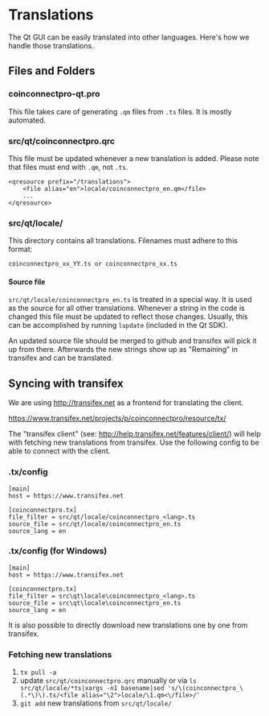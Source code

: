 Translations
============

The Qt GUI can be easily translated into other languages. Here's how we
handle those translations.

Files and Folders
-----------------

### coinconnectpro-qt.pro

This file takes care of generating `.qm` files from `.ts` files. It is mostly
automated.

### src/qt/coinconnectpro.qrc

This file must be updated whenever a new translation is added. Please note that
files must end with `.qm`, not `.ts`.

    <qresource prefix="/translations">
        <file alias="en">locale/coinconnectpro_en.qm</file>
        ...
    </qresource>

### src/qt/locale/

This directory contains all translations. Filenames must adhere to this format:

    coinconnectpro_xx_YY.ts or coinconnectpro_xx.ts

#### Source file

`src/qt/locale/coinconnectpro_en.ts` is treated in a special way. It is used as the
source for all other translations. Whenever a string in the code is changed
this file must be updated to reflect those changes. Usually, this can be
accomplished by running `lupdate` (included in the Qt SDK).

An updated source file should be merged to github and transifex will pick it
up from there. Afterwards the new strings show up as "Remaining" in transifex
and can be translated.

Syncing with transifex
----------------------

We are using http://transifex.net as a frontend for translating the client.

https://www.transifex.net/projects/p/coinconnectpro/resource/tx/

The "transifex client" (see: http://help.transifex.net/features/client/)
will help with fetching new translations from transifex. Use the following
config to be able to connect with the client.

### .tx/config

    [main]
    host = https://www.transifex.net

    [coinconnectpro.tx]
    file_filter = src/qt/locale/coinconnectpro_<lang>.ts
    source_file = src/qt/locale/coinconnectpro_en.ts
    source_lang = en
    
### .tx/config (for Windows)

    [main]
    host = https://www.transifex.net

    [coinconnectpro.tx]
    file_filter = src\qt\locale\coinconnectpro_<lang>.ts
    source_file = src\qt\locale\coinconnectpro_en.ts
    source_lang = en

It is also possible to directly download new translations one by one from transifex.

### Fetching new translations

1. `tx pull -a`
2. update `src/qt/coinconnectpro.qrc` manually or via
   `ls src/qt/locale/*ts|xargs -n1 basename|sed 's/\(coinconnectpro_\(.*\)\).ts/<file alias="\2">locale/\1.qm<\/file>/'`
3. `git add` new translations from `src/qt/locale/`
